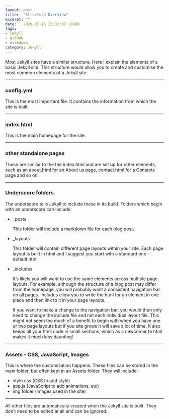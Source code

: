 ```yaml
---
layout: post
title:  "Structure Overview"
excerpt: ""
date:   2020-07-15 15:31:07 +0100
tags:
- jekyll
- github
- markdown
category: Jekyll
---
```

Most Jekyll sites have a similar structure. Here I explain the elements of a basic Jekyll site. This structure would allow you to create and customise the most common elements of a Jekyll site.

<hr class="line">

### config.yml
This is the most important file. It contains the information from which the site is built.

<hr class="line">

### index.html
This is the main homepage for the site.

<hr class="line">

### other standalone pages
These are similar to the the index.html and are set up for other elements, such as an about.html for an About us page, contact.html for a Contacts page and so on.

<hr class="line">

### Underscore folders
The underscore tells Jekyll to include these in its build. Folders which begin with an underscore can include:

- \_posts

    This folder will include a markdown file for each blog post.

- \_layouts

    This folder will contain different page layouts within your site. Each page layout is built in html and I suggest you start with a standard one - default.html

- \_includes

    It’s likely you will want to use the same elements across multiple page layouts. For example, although the structure of a blog post may differ from the homepage, you will probably want a consistent navigation bar on all pages. Includes allow you to write the html for an element in one place and then link to it in your page layouts.

    If you want to make a change to the navigation bar, you would then only need to change the include file and not each individual layout file. This might not seem too much of a benefit to begin with when you have one or two page layouts but if you site grows it will save a lot of time. It also keeps all your html code in small sections, which as a newcomer to html makes it much less daunting!

<hr class="line">

### Assets - CSS, JavaScript, Images
This is where the customisation happens. These files can be stored in the main folder, but often kept in an Assets folder. They will include:

- style.css (CSS to add style)
- app.js (JavaScript to add animations, etc)
- img folder (images used in the site)

<hr class="line">

All other files are automatically created when the Jekyll site is built. They don’t need to be edited at all and can be ignored.
